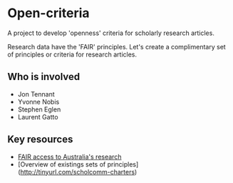 # Open-criteria
A project to develop 'openness' criteria for scholarly research articles.

Research data have the 'FAIR' principles. Let's create a complimentary set of principles or criteria for research articles.


## Who is involved

* Jon Tennant 
* Yvonne Nobis
* Stephen Eglen
* Laurent Gatto

## Key resources

* [FAIR access to Australia's research](https://www.fair-access.net.au/)
* [Overview of existings sets of principles] (http://tinyurl.com/scholcomm-charters)
